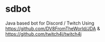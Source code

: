 # sdbot
Java based bot for Discord / Twitch
Using https://github.com/DV8FromTheWorld/JDA & https://github.com/twitch4j/twitch4j
